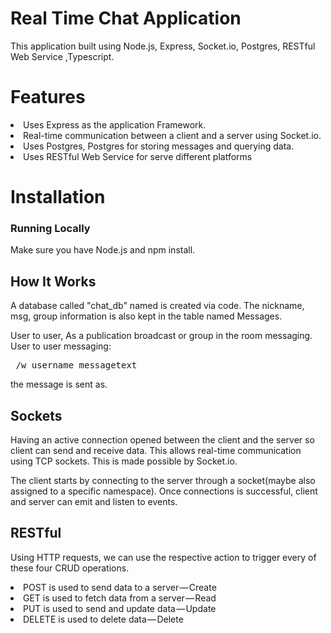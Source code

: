 


# Real Time Chat Application
  This application built using Node.js, Express, Socket.io, Postgres, RESTful Web Service ,Typescript.
  
  

# Features
  <li>Uses Express as the application Framework.</li> 
  <li>Real-time communication between a client and a server using Socket.io.</li>
  <li>Uses Postgres, Postgres  for storing messages and querying data.</li>
  <li>Uses RESTful Web Service for serve different platforms</li> 

# Installation

### Running Locally

Make sure you have Node.js and npm install.

  
      
## How It Works

  A database called "chat_db" named is created via code. 
  The nickname, msg, group information is also kept in the table named Messages.
    
  User to user, As a publication broadcast or group in the room  messaging.
  User to user messaging:
   <pre> /w username messagetext</pre> the message is sent as.
      
 ## Sockets
    
   Having an active connection opened between the client and the server so client can send and receive data. This allows             real-time communication using TCP sockets. This is made possible by Socket.io.

   The client starts by connecting to the server through a socket(maybe also assigned to a specific namespace). Once connections is successful, client and server can emit and listen to events. 

## RESTful

  Using HTTP requests, we can use the respective action to trigger every of these four CRUD operations.    
    <li>POST is used to send data to a server — Create</li>
    <li>GET is used to fetch data from a server — Read</li>
    <li>PUT is used to send and update data — Update</li>
    <li>DELETE is used to delete data — Delete  </li>
    
  
  

